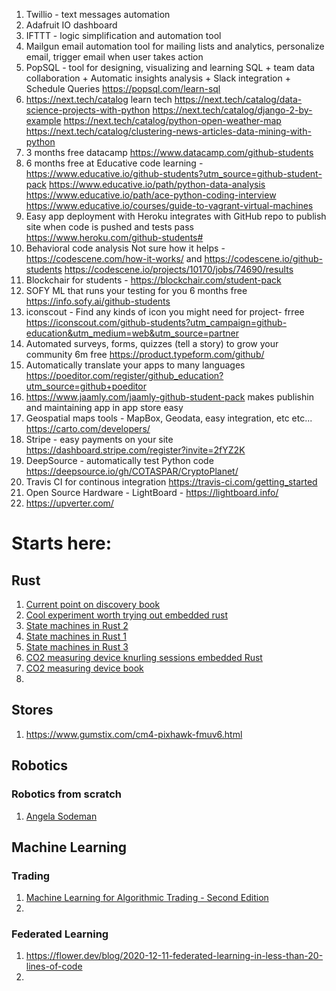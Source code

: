 1. Twillio - text messages automation 
2. Adafruit IO dashboard
3. IFTTT - logic simplification and automation tool
4. Mailgun email automation tool for mailing lists and analytics, personalize email, trigger email when user takes action
5. PopSQL - tool for designing, visualizing and learning SQL + team data collaboration + Automatic insights analysis + Slack integration + Schedule Queries https://popsql.com/learn-sql
6. https://next.tech/catalog learn tech
https://next.tech/catalog/data-science-projects-with-python
https://next.tech/catalog/django-2-by-example
https://next.tech/catalog/python-open-weather-map
https://next.tech/catalog/clustering-news-articles-data-mining-with-python
7. 3 months free datacamp https://www.datacamp.com/github-students
8. 6 months free at Educative code learning - https://www.educative.io/github-students?utm_source=github-student-pack
https://www.educative.io/path/python-data-analysis
https://www.educative.io/path/ace-python-coding-interview
https://www.educative.io/courses/guide-to-vagrant-virtual-machines
9. Easy app deployment with Heroku integrates with GitHub repo to publish site when code is pushed and tests pass https://www.heroku.com/github-students#
10. Behavioral code analysis Not sure how it helps - https://codescene.com/how-it-works/ and https://codescene.io/github-students
https://codescene.io/projects/10170/jobs/74690/results
11. Blockchair for students - https://blockchair.com/student-pack 
12. SOFY ML that runs your testing for you 6 months free https://info.sofy.ai/github-students
13. iconscout - Find any kinds of icon you might need for project- frree https://iconscout.com/github-students?utm_campaign=github-education&utm_medium=web&utm_source=partner
14. Automated surveys, forms, quizzes (tell a story) to grow your community 6m free https://product.typeform.com/github/
15. Automatically translate your apps to many languages https://poeditor.com/register/github_education?utm_source=github+poeditor
16. https://www.jaamly.com/jaamly-github-student-pack makes publishin and maintaining app in app store easy 
17. Geospatial maps tools - MapBox, Geodata, easy integration, etc etc... https://carto.com/developers/
18. Stripe - easy payments on your site https://dashboard.stripe.com/register?invite=2fYZ2K
19. DeepSource - automatically test Python code 
https://deepsource.io/gh/COTASPAR/CryptoPlanet/
20. Travis CI for continous integration https://travis-ci.com/getting_started
21. Open Source Hardware - LightBoard - https://lightboard.info/
22. https://upverter.com/

# Starts here:

## Rust
1. [Current point on discovery book](https://docs.rust-embedded.org/discovery/05-led-roulette/the-challenge.html)
2. [Cool experiment worth trying out embedded rust](https://nercury.github.io/rust/embedded/experiments/2018/04/29/rust-embedded-01-discovery-vl-flipping-bits.html)
3. [State machines in Rust 2](https://deislabs.io/posts/a-fistful-of-states/)
4. [State machines in Rust 1](https://hoverbear.org/blog/rust-state-machine-pattern/)
5. [State machines in Rust 3](https://blog.yoshuawuyts.com/state-machines/#:~:text=In%20Rust%20states%20are%20often,describe%20the%20relations%20between%20states.&text=State%20machines%20not%20only%20encode,encode%20which%20transitions%20are%20invalid.)
6. [CO2 measuring device knurling sessions embedded Rust](https://github.com/knurling-rs/knurling-session-20q4)
7. [CO2 measuring device book](https://session20q4.ferrous-systems.com/sessions/preparations)
8. 

## Stores
1. https://www.gumstix.com/cm4-pixhawk-fmuv6.html

## Robotics

### Robotics from scratch 
1. [Angela Sodeman](https://www.youtube.com/watch?v=pLXoDRctwRg&list=PLT_0lwItn0sDBE98BsbaZezflB96ws12b)

## Machine Learning

### Trading
1. [Machine Learning for Algorithmic Trading - Second Edition](https://subscription.packtpub.com/book/data/9781839217715)
2. 

### Federated Learning
1. https://flower.dev/blog/2020-12-11-federated-learning-in-less-than-20-lines-of-code
2. 


